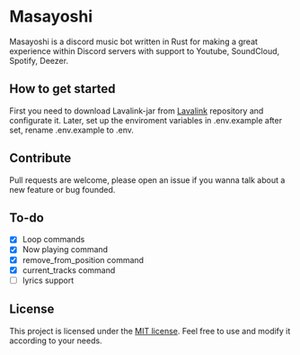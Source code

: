 # Masayoshi
Masayoshi is a discord music bot written in Rust for making a great experience within Discord servers with support to Youtube, SoundCloud, Spotify, Deezer.


## How to get started
First you need to download Lavalink-jar from [Lavalink](https://github.com/lavalink-devs/Lavalink) repository and configurate it.
Later, set up the enviroment variables in .env.example after set, rename .env.example to .env.


## Contribute
Pull requests are welcome, please open an issue if you wanna talk about a new feature or bug founded.

## To-do
 - [x] Loop commands
 - [x] Now playing command
 - [x] remove_from_position command
 - [x] current_tracks command 
 - [ ] lyrics support

## License
This project is licensed under the [MIT license](https://choosealicense.com/licenses/mit/). Feel free to use and modify it according to your needs.
